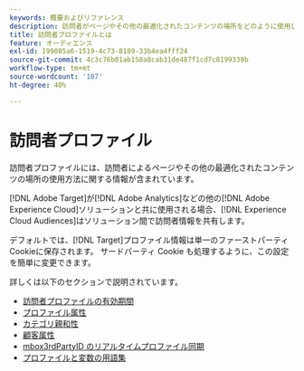 ```yaml
---
keywords: 概要およびリファレンス
description: 訪問者がページやその他の最適化されたコンテンツの場所をどのように使用しているかに関する情報を含む訪問者プロファイルについて詳しく説明します。
title: 訪問者プロファイルとは
feature: オーディエンス
exl-id: 199085a6-1519-4c73-8189-33b4ea4fff24
source-git-commit: 4c3c76b01ab158a8cab31de487f1cd7c8199339b
workflow-type: tm+mt
source-wordcount: '107'
ht-degree: 40%

---
```


# 訪問者プロファイル

訪問者プロファイルには、訪問者によるページやその他の最適化されたコンテンツの場所の使用方法に関する情報が含まれています。

[!DNL Adobe Target]が[!DNL Adobe Analytics]などの他の[!DNL Adobe Experience Cloud]ソリューションと共に使用される場合、[!DNL Experience Cloud Audiences]はソリューション間で訪問者情報を共有します。

デフォルトでは、[!DNL Target]プロファイル情報は単一のファーストパーティCookieに保存されます。 サードパーティ Cookie も処理するように、この設定を簡単に変更できます。

詳しくは以下のセクションで説明されています。

- [訪問者プロファイルの有効期間](visitor-profile-lifetime.md)
- [プロファイル属性](profile-parameters.md)
- [カテゴリ親和性](category-affinity.md)
- [顧客属性](working-with-customer-attributes.md)
- [mbox3rdPartyID のリアルタイムプロファイル同期](3rd-party-id.md)
- [プロファイルと変数の用語集](variables-profiles-parameters-methods.md)
